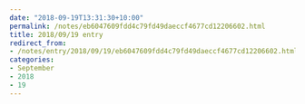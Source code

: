 ```yaml
---
date: "2018-09-19T13:31:30+10:00"
permalink: /notes/eb6047609fdd4c79fd49daeccf4677cd12206602.html
title: 2018/09/19 entry
redirect_from:
- /notes/entry/2018/09/19/eb6047609fdd4c79fd49daeccf4677cd12206602.html
categories:
- September
- 2018
- 19
---
```

